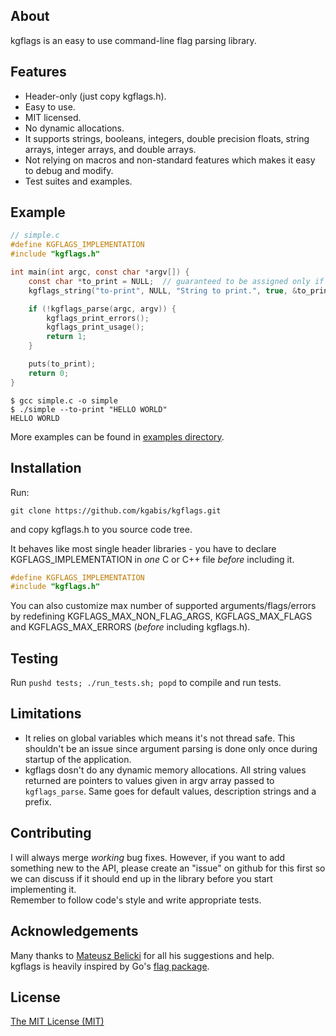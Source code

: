 ## About
kgflags is an easy to use command-line flag parsing library.

## Features
* Header-only (just copy kgflags.h).
* Easy to use.
* MIT licensed.
* No dynamic allocations.
* It supports strings, booleans, integers, double precision floats, string arrays, integer arrays, and double arrays.
* Not relying on macros and non-standard features which makes it easy to debug and modify.
* Test suites and examples.

## Example
```c
// simple.c
#define KGFLAGS_IMPLEMENTATION
#include "kgflags.h"

int main(int argc, const char *argv[]) {
    const char *to_print = NULL;  // guaranteed to be assigned only if kgflags_parse succeeds
    kgflags_string("to-print", NULL, "String to print.", true, &to_print);

    if (!kgflags_parse(argc, argv)) {
        kgflags_print_errors();
        kgflags_print_usage();
        return 1;
    }

    puts(to_print);
    return 0;
}
```

```
$ gcc simple.c -o simple
$ ./simple --to-print "HELLO WORLD"
HELLO WORLD
```

More examples can be found in [examples directory](http://github.com/kgabis/kgflags/tree/master/examples).

## Installation
Run:
```
git clone https://github.com/kgabis/kgflags.git
```
and copy kgflags.h to you source code tree.

It behaves like most single header libraries - you have to declare KGFLAGS_IMPLEMENTATION in *one* C or C++ file *before* including it.

```c
#define KGFLAGS_IMPLEMENTATION
#include "kgflags.h"
```

You can also customize max number of supported arguments/flags/errors by redefining KGFLAGS_MAX_NON_FLAG_ARGS, KGFLAGS_MAX_FLAGS and KGFLAGS_MAX_ERRORS (*before* including kgflags.h).

## Testing
Run ```pushd tests; ./run_tests.sh; popd``` to compile and run tests.

## Limitations
* It relies on global variables which means it's not thread safe. This shouldn't be an issue since argument parsing is done only once during startup of the application.
* kgflags dosn't do any dynamic memory allocations. All string values returned are pointers to values given in argv array passed to ```kgflags_parse```. Same goes for default values, description strings and a prefix.

## Contributing

I will always merge *working* bug fixes. However, if you want to add something new to the API, please create an "issue" on github for this first so we can discuss if it should end up in the library before you start implementing it.  
Remember to follow code's style and write appropriate tests.

## Acknowledgements
Many thanks to [Mateusz Belicki](https://github.com/mbelicki/) for all his suggestions and help.  
kgflags is heavily inspired by Go's [flag package](https://golang.org/pkg/flag/).

## License
[The MIT License (MIT)](http://opensource.org/licenses/mit-license.php)